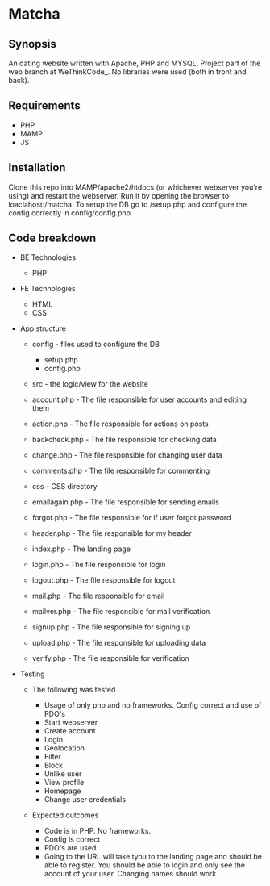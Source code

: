 # Matcha

## Synopsis

An dating website written with Apache, PHP and MYSQL. Project part of the web branch at WeThinkCode_.
No libraries were used (both in front and back).

## Requirements

* PHP
* MAMP
* JS

## Installation 

Clone this repo into MAMP/apache2/htdocs (or whichever webserver you're using) and restart the webserver. Run it by opening the browser to loaclahost:<webserver port>/matcha. To setup the DB go to /setup.php and configure the config correctly in config/config.php. 

## Code breakdown

* BE Technologies

	* PHP


* FE Technologies 

	* HTML 
	* CSS

* App structure

	* config - files used to configure the DB
		* setup.php
		* config.php

	* src - the logic/view for the website

	* account.php - The file responsible for user accounts and editing them
	* action.php - The file responsible for actions on posts
	* backcheck.php - The file responsible for checking data
	* change.php - The file responsible for changing user data
	* comments.php - The file responsible for commenting
	* css - CSS directory
	* emailagain.php - The file responsible for sending emails
	* forgot.php - The file responsible for if user forgot password
	* header.php - The file responsible for my header
	* index.php - The landing page
	* login.php - The file responsible for login
	* logout.php - The file responsible for logout
	* mail.php - The file responsible for email
	* mailver.php - The file responsible for mail verification 
	* signup.php - The file responsible for signing up 
	* upload.php - The file responsible for uploading data
	* verify.php - The file responsible for verification 

* Testing

	* The following was tested

		* Usage of only php and no frameworks. Config correct and use of PDO's
		* Start webserver
		* Create account
		* Login
		* Geolocation
		* Filter
		* Block
		* Unlike user
		* View profile
		* Homepage
		* Change user credentials

	* Expected outcomes

		* Code is in PHP. No frameworks.
		* Config is correct
		* PDO's are used
		* Going to the URL will take tyou to the landing page and should be able to register. You should be able to login and only see the account of your user. Changing names should work. 
